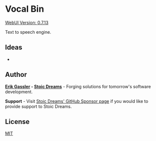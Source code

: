 # Vocal Bin

[WebUI Version: 0.7.13](https://github.com/StoicDreams/RustWebUI)

Text to speech engine.

## Ideas

*

## Author

**[Erik Gassler](https://www.erikgassler.com) - [Stoic Dreams](https://www.stoicdreams.com)** - Forging solutions for tomorrow's software development.

**Support** - Visit [Stoic Dreams' GitHub Sponsor page](https://github.com/sponsors/StoicDreams) if you would like to provide support to Stoic Dreams.

## License

[MIT](LICENSE)
